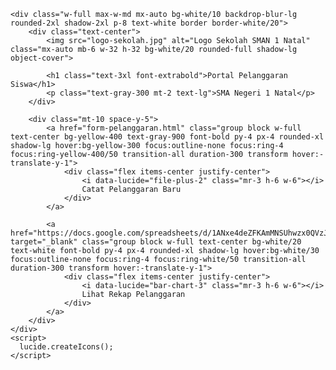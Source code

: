 <!DOCTYPE html>
<html lang="id">
<head>
    <meta charset="UTF-8">
    <meta name="viewport" content="width=device-width, initial-scale=1.0">
    <title>Portal Pelanggaran Siswa - SMAN 1 Natal</title>
    <script src="https://cdn.tailwindcss.com"></script>
    <link rel="preconnect" href="https://fonts.googleapis.com">
    <link rel="preconnect" href="https://fonts.gstatic.com" crossorigin>
    <link href="https://fonts.googleapis.com/css2?family=Plus+Jakarta+Sans:wght@400;500;700;800&display=swap" rel="stylesheet">
    <script src="https://unpkg.com/lucide@latest"></script>
    <style>
        body {
            font-family: 'Plus Jakarta Sans', sans-serif;
        }
    </style>
</head>
<body class="bg-gradient-to-br from-gray-900 to-gray-800 min-h-screen flex items-center justify-center p-4">

    <div class="w-full max-w-md mx-auto bg-white/10 backdrop-blur-lg rounded-2xl shadow-2xl p-8 text-white border border-white/20">
        <div class="text-center">
            <img src="logo-sekolah.jpg" alt="Logo Sekolah SMAN 1 Natal" class="mx-auto mb-6 w-32 h-32 bg-white/20 rounded-full shadow-lg object-cover">
            
            <h1 class="text-3xl font-extrabold">Portal Pelanggaran Siswa</h1>
            <p class="text-gray-300 mt-2 text-lg">SMA Negeri 1 Natal</p>
        </div>

        <div class="mt-10 space-y-5">
            <a href="form-pelanggaran.html" class="group block w-full text-center bg-yellow-400 text-gray-900 font-bold py-4 px-4 rounded-xl shadow-lg hover:bg-yellow-300 focus:outline-none focus:ring-4 focus:ring-yellow-400/50 transition-all duration-300 transform hover:-translate-y-1">
                <div class="flex items-center justify-center">
                    <i data-lucide="file-plus-2" class="mr-3 h-6 w-6"></i>
                    Catat Pelanggaran Baru
                </div>
            </a>

            <a href="https://docs.google.com/spreadsheets/d/1ANxe4deZFKAmMNSUhwzx0QVzJfZzgX1bqefxU0AmPJ4/edit#gid=157047955" target="_blank" class="group block w-full text-center bg-white/20 text-white font-bold py-4 px-4 rounded-xl shadow-lg hover:bg-white/30 focus:outline-none focus:ring-4 focus:ring-white/50 transition-all duration-300 transform hover:-translate-y-1">
                <div class="flex items-center justify-center">
                    <i data-lucide="bar-chart-3" class="mr-3 h-6 w-6"></i>
                    Lihat Rekap Pelanggaran
                </div>
            </a>
        </div>
    </div>
    <script>
      lucide.createIcons();
    </script>
</body>
</html>
